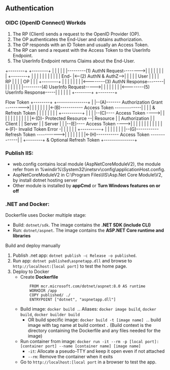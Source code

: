 ﻿## Authentication
### OIDC (OpenID Connect) Workds
1. The RP (Client) sends a request to the OpenID Provider (OP).
2. The OP authenticates the End-User and obtains authorization.
3. The OP responds with an ID Token and usually an Access Token.
4. The RP can send a request with the Access Token to the UserInfo Endpoint.
5. The UserInfo Endpoint returns Claims about the End-User.

+--------+                                   +--------+
|        |                                   |        |
|        |---------(1) AuthN Request-------->|        |
|        |                                   |        |
|        |  +--------+                       |        |
|        |  |        |                       |        |
|        |  |  End-  |<--(2) AuthN & AuthZ-->|        |
|        |  |  User  |                       |        |
|   RP   |  |        |                       |   OP   |
|        |  +--------+                       |        |
|        |                                   |        |
|        |<--------(3) AuthN Response--------|        |
|        |                                   |        |
|        |---------(4) UserInfo Request----->|        |
|        |                                   |        |
|        |<--------(5) UserInfo Response-----|        |
|        |                                   |        |
+--------+                                   +--------+

Flow Token
  +--------+                                           +---------------+
  |        |--(A)------- Authorization Grant --------->|               |
  |        |                                           |               |
  |        |<-(B)----------- Access Token -------------|               |
  |        |               & Refresh Token             |               |
  |        |                                           |               |
  |        |                            +----------+   |               |
  |        |--(C)---- Access Token ---->|          |   |               |
  |        |                            |          |   |               |
  |        |<-(D)- Protected Resource --| Resource |   | Authorization |
  | Client |                            |  Server  |   |     Server    |
  |        |--(E)---- Access Token ---->|          |   |               |
  |        |                            |          |   |               |
  |        |<-(F)- Invalid Token Error -|          |   |               |
  |        |                            +----------+   |               |
  |        |                                           |               |
  |        |--(G)----------- Refresh Token ----------->|               |
  |        |                                           |               |
  |        |<-(H)----------- Access Token -------------|               |
  +--------+           & Optional Refresh Token        +---------------+


### Publish IIS:
- web.config contains local module (AspNetCoreModuleV2), the module refer from <globalModules> in %windir%\System32\inetsrv\config\applicationHost.config.
- AspNetCoreModuleV2 in C:\Program Files\IIS\Asp.Net Core Module\V2, by install dotnet hosting server
- Other module is installed by **appCmd** or **Turn Windows features on or off**

### .NET and Docker:
Dockerfile uses Docker multiple stage:
- Build: `dotnet/sdk`. The image contains the **.NET SDK (include CLI)**
- Run: `dotnet/aspnet`. The image contains the **ASP.NET Core runtime and libraries**

Build and deploy manually
1. Publish .net app: `dotnet publish -c Release -o published`.
2. Run app: `dotnet published\aspnetapp.dll` and browse to `http://localhost:[local port]` to test the home page.
3. Deploy to Docker
	- Create **Dockerfile**
		```docker
			FROM mcr.microsoft.com/dotnet/aspnet:8.0 AS runtime			WORKDIR /app				COPY published/ ./
			ENTRYPOINT ["dotnet", "aspnetapp.dll"]
		```
	- Build image: `docker build .`. Aliases: `docker image build`, `docker build`, `docker builder build`
		+ OR build specific image: `docker build -t [image name] .`. build image with tag name at build context `.` 
		  (Build context is the directory containing the Dockerfile and any files needed for the image)
	- Run container from image: `docker run -it --rm -p [local port]:[container port] --name [container name] [image name]`
		+ `-it`: Allocate a pseudo-TTY and keep it open even if not attached
		+ `--rm`: Remove the container when it exits
	- Go to `http://localhost:[local port` in a browser to test the app.


